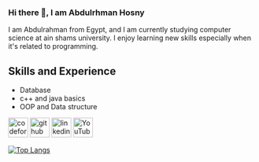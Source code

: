 ### Hi there 👋, I am Abdulrhman Hosny
I am Abdulrahman from Egypt, and I am currently studying computer science at ain shams university. I enjoy learning new skills especially when it's related to programming.

## Skills and Experience
* Database
* c++ and java basics
* OOP and Data structure 


[<img src='https://images.app.goo.gl/ybfZ7TYZVTUq14QE8' alt='codeforces' height='40'>](https://codeforces.com/profile/AbdulrhmanHosny)
[<img src='https://cdn.jsdelivr.net/npm/simple-icons@3.0.1/icons/github.svg' alt='github' height='40'>](https://github.com/AbdulrhmanHosnyy)  [<img src='https://cdn.jsdelivr.net/npm/simple-icons@3.0.1/icons/linkedin.svg' alt='linkedin' height='40'>](https://www.linkedin.com/in/https://www.linkedin.com/in/abdulrhman-hosny-muhammed-b4410b219//)  [<img src='https://cdn.jsdelivr.net/npm/simple-icons@3.0.1/icons/youtube.svg' alt='YouTube' height='40'>](https://www.youtube.com/channel/https://www.youtube.com/channel/UCyVbSLKmAZsIeJCC3e-oyrw)  

[![Top Langs](https://github-readme-stats.vercel.app/api/top-langs/?username=AbdulrhmanHosnyy)](https://github.com/anuraghazra/github-readme-stats)

